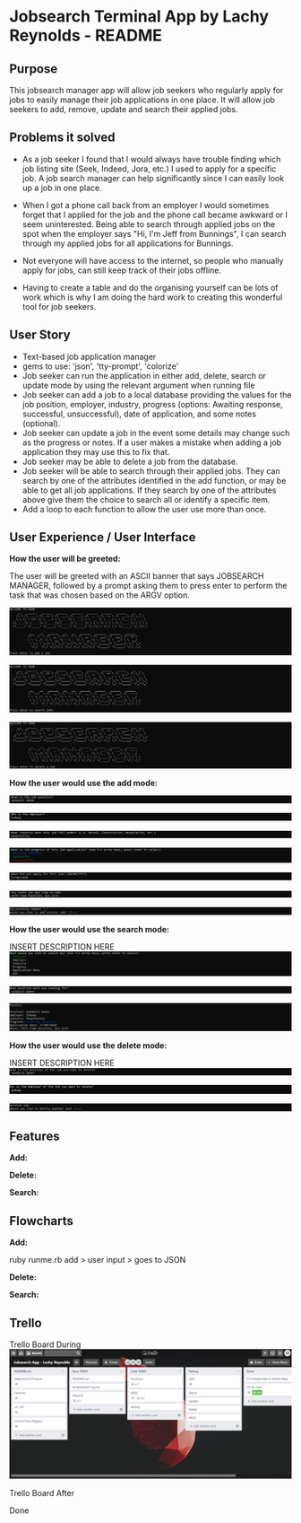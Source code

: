 # Jobsearch Terminal App by Lachy Reynolds - README

## Purpose

This jobsearch manager app will allow job seekers who regularly apply for jobs to easily manage their job applications in one place. It will allow job seekers to add, remove, update and search their applied jobs.

## Problems it solved

- As a job seeker I found that I would always have trouble finding which job listing site (Seek, Indeed, Jora, etc.) I used to apply for a specific job. A job search manager can help significantly since I can easily look up a job in one place.

- When I got a phone call back from an employer I would sometimes forget that I applied for the job and the phone call became awkward or I seem uninterested. Being able to search through applied jobs on the spot when the employer says "Hi, I'm Jeff from Bunnings", I can search through my applied jobs for all applications for Bunnings.

- Not everyone will have access to the internet, so people who manually apply for jobs, can still keep track of their jobs offline.

- Having to create a table and do the organising yourself can be lots of work which is why I am doing the hard work to creating this wonderful tool for job seekers.

## User Story

- Text-based job application manager
- gems to use: 'json', 'tty-prompt', 'colorize'
- Job seeker can run the application in either add, delete, search or update mode by using the relevant argument when running file
- Job seeker can add a job to a local database providing the values for the job position, employer, industry, progress (options: Awaiting response, successful, unsuccessful), date of application, and some notes (optional).
- Job seeker can update a job in the event some details may change such as the progress or notes. If a user makes a mistake when adding a job application they may use this to fix that.
- Job seeker may be able to delete a job from the database.
- Job seeker will be able to search through their applied jobs. They can search by one of the attributes identified in the add function, or may be able to get all job applications. If they search by one of the attributes above give them the choice to search all or identify a specific item.
- Add a loop to each function to allow the user use more than once.

## User Experience / User Interface

**How the user will be greeted:**

The user will be greeted with an ASCII banner that says JOBSEARCH MANAGER, followed by a prompt asking them to press enter to perform the task that was chosen based on the ARGV option.

![Add Job Greeting UI](https://github.com/LachlynR/Jobsearch-App-Lachy-Reynolds/blob/master/docs/AddJob_greeting.PNG)

![Search Job Greeting UI](https://github.com/LachlynR/Jobsearch-App-Lachy-Reynolds/blob/master/docs/SearchJob_greeting.PNG)

![Delete Job Greeting UI](https://github.com/LachlynR/Jobsearch-App-Lachy-Reynolds/blob/master/docs/DeleteJob_greeting.PNG)

**How the user would use the add mode:**

![Add Job Question 1](https://github.com/LachlynR/Jobsearch-App-Lachy-Reynolds/blob/master/docs/images/Add%20Function/Add_q1.PNG)

![Add Job Question 2](https://github.com/LachlynR/Jobsearch-App-Lachy-Reynolds/blob/master/docs/images/Add%20Function/Add_q2.PNG)

![Add Job Question 3](https://github.com/LachlynR/Jobsearch-App-Lachy-Reynolds/blob/master/docs/images/Add%20Function/Add_q3.PNG)

![Add Job Question 4](https://github.com/LachlynR/Jobsearch-App-Lachy-Reynolds/blob/master/docs/images/Add%20Function/Add_q4.PNG)

![Add Job Question 5](https://github.com/LachlynR/Jobsearch-App-Lachy-Reynolds/blob/master/docs/images/Add%20Function/Add_q5.PNG)

![Add Job Question 6](https://github.com/LachlynR/Jobsearch-App-Lachy-Reynolds/blob/master/docs/images/Add%20Function/Add_q6.PNG)

![Successfully Added](https://github.com/LachlynR/Jobsearch-App-Lachy-Reynolds/blob/master/docs/images/Add%20Function/Add_successful.PNG)

**How the user would use the search mode:**

INSERT DESCRIPTION HERE
![Search Job Question 1](https://github.com/LachlynR/Jobsearch-App-Lachy-Reynolds/blob/master/docs/images/Search%20Function/Search_q1.PNG)

![Search Job Question 2](https://github.com/LachlynR/Jobsearch-App-Lachy-Reynolds/blob/master/docs/images/Search%20Function/Search_q2.PNG)

![Search Job Results](https://github.com/LachlynR/Jobsearch-App-Lachy-Reynolds/blob/master/docs/images/Search%20Function/Search_resuls.PNG)

**How the user would use the delete mode:**

INSERT DESCRIPTION HERE
![Search Job Question 1](https://github.com/LachlynR/Jobsearch-App-Lachy-Reynolds/blob/master/docs/images/Delete%20Function/DeleteJob_q1.PNG)

![Search Job Question 2](https://github.com/LachlynR/Jobsearch-App-Lachy-Reynolds/blob/master/docs/images/Delete%20Function/DeleteJob_q2.PNG)

![Search Job Results](https://github.com/LachlynR/Jobsearch-App-Lachy-Reynolds/blob/master/docs/images/Delete%20Function/DeleteJob_successful.PNG)

## Features

**Add:**

**Delete:**

**Search:**

## Flowcharts

**Add:**

ruby runme.rb add > user input > goes to JSON

**Delete:**

**Search:**

## Trello

Trello Board During
![Trello Board During](https://github.com/LachlynR/Jobsearch-App-Lachy-Reynolds/blob/master/docs/images/Trello/Trello_Board_half.PNG)

Trello Board After

Done
